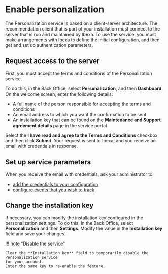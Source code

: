 # Enable personalization

The Personalization service is based on a client-server architecture.
The recommendation client that is part of your installation must connect to 
the server that is run and maintained by Ibexa.
To use the service, you must make arrangements with Ibexa to define the initial 
configuration, and then get and set up authentication parameters.

## Request access to the server

First, you must accept the terms and conditions of the Personalization service.

To do this, in the Back Office, select **Personalization**, and then **Dashboard**.
On the welcome screen, enter the following details:

- A full name of the person responsible for accepting the terms and conditions
- An email address to which you want the confirmation to be sent
- An installation key that can be found on the **Maintenance and Support agreement details** page in the service portal

Select the **I have read and agree to the Terms and Conditions** checkbox, and then click **Submit**.
Your request is sent to Ibexa, and you receive an email with credentials in response.

## Set up service parameters

When you receive the email with credentials, ask your administrator to:

- [add the credentials to your configuration](https://doc.ibexa.co/en/latest/guide/personalization/enabling_personalization/#set-up-customer-credentials)
- [configure events that you wish to track](https://doc.ibexa.co/en/latest/guide/personalization/enabling_personalization/#configure-event-tracking)

## Change the installation key

If necessary, you can modify the installation key configured in the personalization settings.
To do this, in the Back Office, select **Personalization** and then **Settings**.
Modify the value in the **Installation key** field and save your changes.

!!! note "Disable the service"

    Clear the **Installation key** field to temporarily disable the Personalization service 
    for your account.
    Enter the same key to re-enable the feature.
